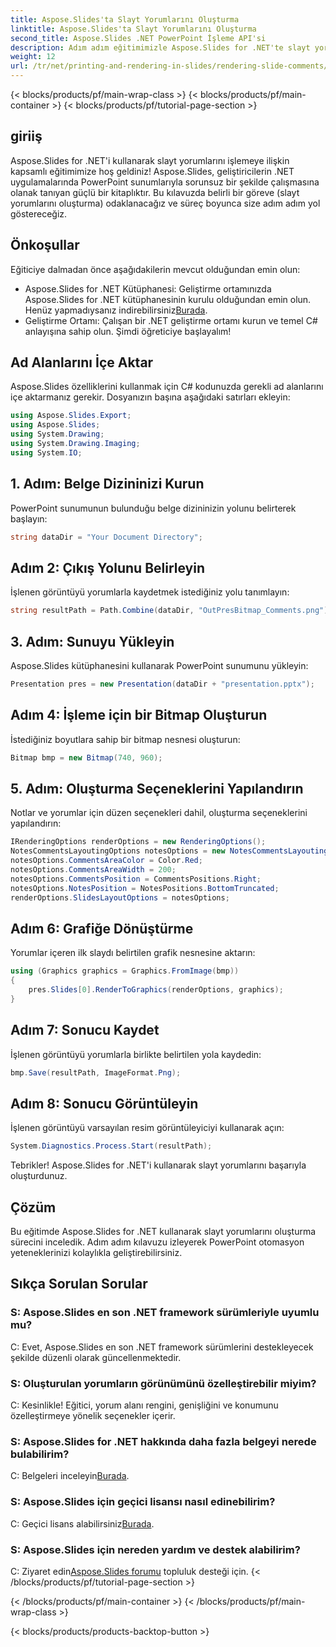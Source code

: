 ```yaml
---
title: Aspose.Slides'ta Slayt Yorumlarını Oluşturma
linktitle: Aspose.Slides'ta Slayt Yorumlarını Oluşturma
second_title: Aspose.Slides .NET PowerPoint İşleme API'si
description: Adım adım eğitimimizle Aspose.Slides for .NET'te slayt yorumlarının nasıl oluşturulacağını keşfedin. Yorum görünümünü özelleştirin ve PowerPoint otomasyonunuzu geliştirin.
weight: 12
url: /tr/net/printing-and-rendering-in-slides/rendering-slide-comments/
---
```


{< blocks/products/pf/main-wrap-class >}
{< blocks/products/pf/main-container >}
{< blocks/products/pf/tutorial-page-section >}

## giriiş
Aspose.Slides for .NET'i kullanarak slayt yorumlarını işlemeye ilişkin kapsamlı eğitimimize hoş geldiniz! Aspose.Slides, geliştiricilerin .NET uygulamalarında PowerPoint sunumlarıyla sorunsuz bir şekilde çalışmasına olanak tanıyan güçlü bir kitaplıktır. Bu kılavuzda belirli bir göreve (slayt yorumlarını oluşturma) odaklanacağız ve süreç boyunca size adım adım yol göstereceğiz.
## Önkoşullar
Eğiticiye dalmadan önce aşağıdakilerin mevcut olduğundan emin olun:
-  Aspose.Slides for .NET Kütüphanesi: Geliştirme ortamınızda Aspose.Slides for .NET kütüphanesinin kurulu olduğundan emin olun. Henüz yapmadıysanız indirebilirsiniz[Burada](https://releases.aspose.com/slides/net/).
- Geliştirme Ortamı: Çalışan bir .NET geliştirme ortamı kurun ve temel C# anlayışına sahip olun.
Şimdi öğreticiye başlayalım!
## Ad Alanlarını İçe Aktar
Aspose.Slides özelliklerini kullanmak için C# kodunuzda gerekli ad alanlarını içe aktarmanız gerekir. Dosyanızın başına aşağıdaki satırları ekleyin:
```csharp
using Aspose.Slides.Export;
using Aspose.Slides;
using System.Drawing;
using System.Drawing.Imaging;
using System.IO;
```
## 1. Adım: Belge Dizininizi Kurun
PowerPoint sunumunun bulunduğu belge dizininizin yolunu belirterek başlayın:
```csharp
string dataDir = "Your Document Directory";
```
## Adım 2: Çıkış Yolunu Belirleyin
İşlenen görüntüyü yorumlarla kaydetmek istediğiniz yolu tanımlayın:
```csharp
string resultPath = Path.Combine(dataDir, "OutPresBitmap_Comments.png");
```
## 3. Adım: Sunuyu Yükleyin
Aspose.Slides kütüphanesini kullanarak PowerPoint sunumunu yükleyin:
```csharp
Presentation pres = new Presentation(dataDir + "presentation.pptx");
```
## Adım 4: İşleme için bir Bitmap Oluşturun
İstediğiniz boyutlara sahip bir bitmap nesnesi oluşturun:
```csharp
Bitmap bmp = new Bitmap(740, 960);
```
## 5. Adım: Oluşturma Seçeneklerini Yapılandırın
Notlar ve yorumlar için düzen seçenekleri dahil, oluşturma seçeneklerini yapılandırın:
```csharp
IRenderingOptions renderOptions = new RenderingOptions();
NotesCommentsLayoutingOptions notesOptions = new NotesCommentsLayoutingOptions();
notesOptions.CommentsAreaColor = Color.Red;
notesOptions.CommentsAreaWidth = 200;
notesOptions.CommentsPosition = CommentsPositions.Right;
notesOptions.NotesPosition = NotesPositions.BottomTruncated;
renderOptions.SlidesLayoutOptions = notesOptions;
```
## Adım 6: Grafiğe Dönüştürme
Yorumlar içeren ilk slaydı belirtilen grafik nesnesine aktarın:
```csharp
using (Graphics graphics = Graphics.FromImage(bmp))
{
    pres.Slides[0].RenderToGraphics(renderOptions, graphics);
}
```
## Adım 7: Sonucu Kaydet
İşlenen görüntüyü yorumlarla birlikte belirtilen yola kaydedin:
```csharp
bmp.Save(resultPath, ImageFormat.Png);
```
## Adım 8: Sonucu Görüntüleyin
İşlenen görüntüyü varsayılan resim görüntüleyiciyi kullanarak açın:
```csharp
System.Diagnostics.Process.Start(resultPath);
```
Tebrikler! Aspose.Slides for .NET'i kullanarak slayt yorumlarını başarıyla oluşturdunuz.
## Çözüm
Bu eğitimde Aspose.Slides for .NET kullanarak slayt yorumlarını oluşturma sürecini inceledik. Adım adım kılavuzu izleyerek PowerPoint otomasyon yeteneklerinizi kolaylıkla geliştirebilirsiniz.
## Sıkça Sorulan Sorular
### S: Aspose.Slides en son .NET framework sürümleriyle uyumlu mu?
C: Evet, Aspose.Slides en son .NET framework sürümlerini destekleyecek şekilde düzenli olarak güncellenmektedir.
### S: Oluşturulan yorumların görünümünü özelleştirebilir miyim?
C: Kesinlikle! Eğitici, yorum alanı rengini, genişliğini ve konumunu özelleştirmeye yönelik seçenekler içerir.
### S: Aspose.Slides for .NET hakkında daha fazla belgeyi nerede bulabilirim?
 C: Belgeleri inceleyin[Burada](https://reference.aspose.com/slides/net/).
### S: Aspose.Slides için geçici lisansı nasıl edinebilirim?
 C: Geçici lisans alabilirsiniz[Burada](https://purchase.aspose.com/temporary-license/).
### S: Aspose.Slides için nereden yardım ve destek alabilirim?
 C: Ziyaret edin[Aspose.Slides forumu](https://forum.aspose.com/c/slides/11) topluluk desteği için.
{< /blocks/products/pf/tutorial-page-section >}

{< /blocks/products/pf/main-container >}
{< /blocks/products/pf/main-wrap-class >}

{< blocks/products/products-backtop-button >}
